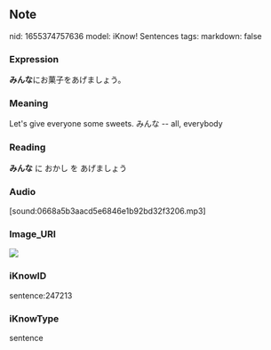 ## Note
nid: 1655374757636
model: iKnow! Sentences
tags: 
markdown: false

### Expression
<b>みんな</b>にお菓子をあげましょう。

### Meaning
Let's give everyone some sweets.
みんな -- all, everybody

### Reading
<b>みんな</b> に おかし を あげましょう

### Audio
[sound:0668a5b3aacd5e6846e1b92bd32f3206.mp3]

### Image_URI
<img src="d30d31fed10e3066447478ac2ac9e99e.jpg">

### iKnowID
sentence:247213

### iKnowType
sentence
